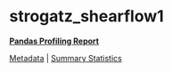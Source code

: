 # strogatz_shearflow1

[**Pandas Profiling Report**](https://epistasislab.github.io/pmlb/profile/strogatz_shearflow1.html)

[Metadata](metadata.yaml) | [Summary Statistics](summary_stats.tsv)

